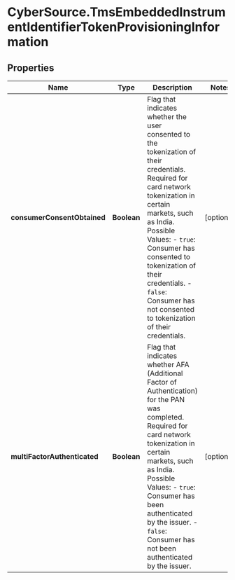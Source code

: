 # CyberSource.TmsEmbeddedInstrumentIdentifierTokenProvisioningInformation

## Properties
Name | Type | Description | Notes
------------ | ------------- | ------------- | -------------
**consumerConsentObtained** | **Boolean** | Flag that indicates whether the user consented to the tokenization of their credentials. Required for card network tokenization in certain markets, such as India. Possible Values: - `true`: Consumer has consented to tokenization of their credentials. - `false`: Consumer has not consented to tokenization of their credentials.  | [optional] 
**multiFactorAuthenticated** | **Boolean** | Flag that indicates whether AFA (Additional Factor of Authentication) for the PAN was completed. Required for card network tokenization in certain markets, such as India. Possible Values: - `true`: Consumer has been authenticated by the issuer. - `false`: Consumer has not been authenticated by the issuer.  | [optional] 


